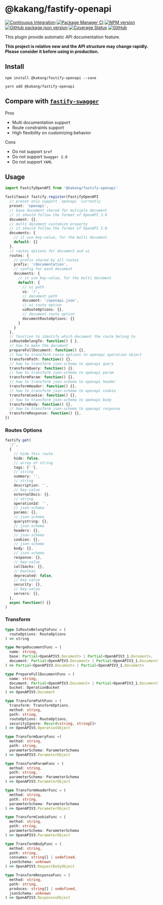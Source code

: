 # @kakang/fastify-openapi

[![Continuous Integration](https://github.com/climba03003/fastify-openapi/actions/workflows/ci.yml/badge.svg)](https://github.com/climba03003/fastify-openapi/actions/workflows/ci.yml)
[![Package Manager CI](https://github.com/climba03003/fastify-openapi/actions/workflows/package-manager-ci.yml/badge.svg)](https://github.com/climba03003/fastify-openapi/actions/workflows/package-manager-ci.yml)
[![NPM version](https://img.shields.io/npm/v/@kakang/fastify-openapi.svg?style=flat)](https://www.npmjs.com/package/@kakang/fastify-openapi)
[![GitHub package.json version](https://img.shields.io/github/package-json/v/climba03003/fastify-openapi)](https://github.com/climba03003/fastify-openapi)
[![Coverage Status](https://coveralls.io/repos/github/climba03003/fastify-openapi/badge.svg?branch=main)](https://coveralls.io/github/climba03003/fastify-openapi?branch=master)
[![GitHub](https://img.shields.io/github/license/climba03003/fastify-openapi)](https://github.com/climba03003/fastify-openapi)

This plugin provide automatic API documentation feature.

**This project is relative new and the API structure may change rapidly. Please consider it before using in production.**

## Install

```shell
npm install @kakang/fastify-openapi --save

yarn add @kakang/fastify-openapi
```

## Compare with [`fastify-swagger`](https://github.com/fastify/fastify-swagger)

Pros

- Multi documentation support
- Route constraints support
- High flexibility on customizing behavior

Cons

- Do not support `$ref`
- Do not support `Swagger 2.0`
- Do not support `YAML`

## Usage

```ts
import FastifyOpenAPI from '@kakang/fastify-openapi'

fastifawait fastify.register(FastifyOpenAPI
  // preset only support `openapi` currently
  preset: 'openapi',
  // base document shared for multiple document
  // it should follow the format of OpenAPI 3.0
  document: {},
  // multi document customize property
  // it should follow the format of OpenAPI 3.0
  documents: {
    // it use key-value, for the multi document
    default: {}
  },
  // routes options for document and ui
  routes: {
    // prefix shared by all routes
    prefix: '/documentation',
    // config for each document
    documents: {
      // it use key-value, for the multi document
      default: {
        // ui path
        ui: '/',
        // document path
        document: '/openapi.json',
        // ui route option
        uiRouteOptions: {},
        // document route option
        documentRouteOptions: {}
      }
    }
  },
  // function to identify which document the route belong to
  isRouteBelongTo: function() { },
  // how to make the document
  prepareFullDocument: function() {},
  // how to transform route options to openapi operation object
  transformPath: function() {},
  // how to transform json-schema to openapi query
  transformQuery: function() {},
  // how to transform json-schema to openapi param
  transformParam: function() {},
  // how to transform json-schema to openapi header
  transformHeader: function() {},
  // how to transform json-schema to openapi cookie
  transformCookie: function() {},
  // how to transform json-schema to openapi body
  transformBody: function() {},
  // how to transform json-schema to openapi response
  transformResponse: function() {},
})
```

### Routes Options

```ts
fastify.get(
  '/',
  {
    // hide this route
    hide: false,
    // array of string
    tags: [''],
    // string
    summary: '',
    // string
    description: '',
    // key-value
    externalDocs: {},
    // string
    operationId: '',
    // json-schema
    params: {},
    // json-schema
    querystring: {},
    // json-schema
    headers: {},
    // json-schema
    cookies: {},
    // json-schema
    body: {},
    // json-schema
    response: {},
    // key-value
    callbacks: {},
    // boolean
    deprecated: false,
    // key-value
    security: {},
    // key-value
    servers: {},
  },
  async function() {}
)
```

### Transform

```ts
type IsRouteBelongToFunc = (
  routeOptions: RouteOptions
) => string

type MergeDocumentFunc = (
  name: string, 
  base: Partial<OpenAPIV3.Document> | Partial<OpenAPIV3_1.Document>,
  document: Partial<OpenAPIV3.Document> | Partial<OpenAPIV3_1.Document>
) => Partial<OpenAPIV3.Document> | Partial<OpenAPIV3_1.Document>

type PrepareFullDocumentFunc = (
  name: string, 
  document: Partial<OpenAPIV3.Document> | Partial<OpenAPIV3_1.Document>, 
  bucket: OperationBucket
) => OpenAPIV3.Document

type TransformPathFunc = (
  transform: TransformOptions, 
  method: string, 
  path: string, 
  routeOptions: RouteOptions,
  securityIgnore: Record<string, string[]>
) => OpenAPIV3.OperationObject

type TransformQueryFunc =(
  method: string, 
  path: string, 
  parameterSchema: ParameterSchema
) => OpenAPIV3.ParameterObject

type TransformParamFunc = (
  method: string, 
  path: string, 
  parameterSchema: ParameterSchema
) => OpenAPIV3.ParameterObject

type TransformHeaderFunc = (
  method: string, 
  path: string, 
  parameterSchema: ParameterSchema
) => OpenAPIV3.ParameterObject

type TransformCookieFunc = (
  method: string, 
  path: string, 
  parameterSchema: ParameterSchema
) => OpenAPIV3.ParameterObject

type TransformBodyFunc = (
  method: string, 
  path: string, 
  consumes: string[] | undefined, 
  jsonSchema: unknown
) => OpenAPIV3.RequestBodyObject

type TransformResponseFunc = (
  method: string, 
  path: string, 
  produces: string[] | undefined, 
  jsonSchema: unknown
) => OpenAPIV3.ResponsesObject
```
